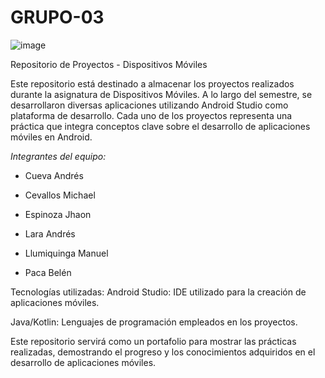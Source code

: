 # GRUPO-03
![image](https://github.com/user-attachments/assets/af88958b-5360-48e5-ba67-0bab510f546f)


Repositorio de Proyectos - Dispositivos Móviles

Este repositorio está destinado a almacenar los proyectos realizados durante la asignatura de Dispositivos Móviles. A lo largo del semestre, se desarrollaron diversas aplicaciones utilizando Android Studio como plataforma de desarrollo. Cada uno de los proyectos representa una práctica que integra conceptos clave sobre el desarrollo de aplicaciones móviles en Android.

*Integrantes del equipo:*
* Cueva Andrés

* Cevallos Michael

* Espinoza Jhaon

* Lara Andrés

* Llumiquinga Manuel

* Paca Belén

Tecnologías utilizadas:
Android Studio: IDE utilizado para la creación de aplicaciones móviles.

Java/Kotlin: Lenguajes de programación empleados en los proyectos.


Este repositorio servirá como un portafolio para mostrar las prácticas realizadas, demostrando el progreso y los conocimientos adquiridos en el desarrollo de aplicaciones móviles.

